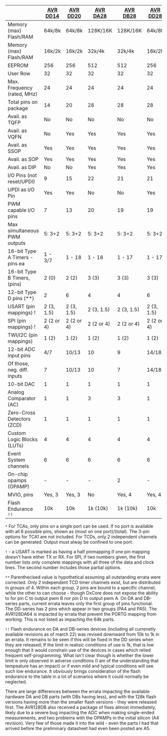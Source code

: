 |                                | [AVR DD14](https://github.com/SpenceKonde/DxCore/blob/master/megaavr/extras/DD14.md)   | [AVR DD20](https://github.com/SpenceKonde/DxCore/blob/master/megaavr/extras/DD20.md)   | [AVR DA28](https://github.com/SpenceKonde/DxCore/blob/master/megaavr/extras/DA28.md)   | [AVR DB28](https://github.com/SpenceKonde/DxCore/blob/master/megaavr/extras/DB28.md)   | [AVR DD28](https://github.com/SpenceKonde/DxCore/blob/master/megaavr/extras/DD28.md)   | [AVR DA32](https://github.com/SpenceKonde/DxCore/blob/master/megaavr/extras/DA32.md)   | [AVR DB32](https://github.com/SpenceKonde/DxCore/blob/master/megaavr/extras/DB32.md)   | [AVR DD32](https://github.com/SpenceKonde/DxCore/blob/master/megaavr/extras/DD32.md)   | [AVR DA48](https://github.com/SpenceKonde/DxCore/blob/master/megaavr/extras/DA48.md)   | [AVR DB48](https://github.com/SpenceKonde/DxCore/blob/master/megaavr/extras/DB48.md)   | [AVR DA64](https://github.com/SpenceKonde/DxCore/blob/master/megaavr/extras/DA64.md)   | [AVR DB64](https://github.com/SpenceKonde/DxCore/blob/master/megaavr/extras/DB64.md)   |
|--------------------------------|------------|------------|------------|------------|------------|------------|------------|------------|------------|------------|------------|------------|
| Memory (max) Flash/RAM         | 64k/8k     | 64k/8k     | 128K/16K   | 128K/16K   | 64k/8k     | 128K/16K   | 128K/16K   | 64k/8k     | 128K/16K   | 128K/16K   | 128K/16K   | 128K/16K   |
| Memory (max) Flash/RAM         | 16k/2k     | 16k/2k     | 32k/4k     | 32k/4k     | 16k/2k     | 32k/4k     | 32k/4k     | 16k/2k     | 32k/4k     | 32k/4k     | 32k/4k     | 32k/4k     |
| EEPROM                         | 256        | 256        | 512        | 512        | 256        | 512        | 512        | 256        | 512        | 512        | 512        | 512        |
| User Row                       | 32         | 32         | 32         | 32         | 32         | 32         | 32         | 32         | 32         | 32         | 32         | 32         |
| Max. Frequency (rated, MHz)    | 24         | 24         | 24         | 24         | 24         | 24         | 24         | 24         | 24         | 24         | 24         | 24         |
| Total pins on package          | 14         | 20         | 28         | 28         | 28         | 32         | 32         | 32         | 48         | 48         | 64         | 64         |
| Avail. as TQFP                 | No         | No         | No         | No         | No         | Yes        | Yes        | Yes        | Yes        | Yes        | Yes        | Yes        |
| Avail. as VQFN                 | No         | Yes        | Yes        | Yes        | Yes        | Yes        | Yes        | Yes        | Yes        | Yes        | Yes        | Yes        |
| Avail. as SSOP                 | Yes        | Yes        | Yes        | Yes        | Yes        | No         | No         | No         | No         | No         | No         | No         |
| Avail. as SOP                  | Yes        | Yes        | Yes        | Yes        | Yes        | No         | No         | No         | No         | No         | No         | No         |
| Avail. as DIP                  | No         | No         | Yes        | Yes        | Yes        | No         | No         | No         | No         | No         | No         | No         |
| I/O Pins (not reset/UPDI)      | 9          | 15         | 22         | 21         | 21         | 26         | 25         | 25         | 40         | 40         | 54         | 54         |
| UPDI as I/O Pin                | Yes        | Yes        | No         | No         | Yes        | No         | No         | Yes        | No         | No         | No         | No         |
| PWM capable I/O pins           | 7          | 13         | 20         | 19         | 19         | 24         | 23         | 23         | 36         | 36         | 39/46 (50) | 46 (50)    |
| Max simultaneous PWM outputs   | 5: 3+2     | 5: 3+2     | 5: 3+2     | 5: 3+2     | 5: 3+2     | 5: 3+2     | 5: 3+2     | 5: 3+2     | 5: 3+2     | 5: 3+2     | 19: 12+2+5 | 19: 12+2+5 |
| 16-bit Type A Timers - pins ea | 1 - 3/7    | 1 - 18     | 1 - 18     | 1 - 17     | 1 - 17     | 1 - 22     | 1 - 21     | 1 - 21     | 2 - 34, 6  | 2 - 34, 6  | 2- 42,6(12)| 2 - 42, 12 |
| 16-bit Type B Timers, (pins)   | 2 (0)      | 2 (2)      | 3 (3)      | 3 (3)      | 3 (3)      | 3 (5)      | 3 (5)      | 3 (5)      | 4 (8)      | 4 (8)      | 5 (10)     | 5 (10)     |
| 12-bit Type D pins (**)        | 2          | 6          | 4          | 4          | 6          | 4 (8)      | 4 (8)      | 10         | 4 (12)     | 4 (12)     | 4 (16)     | 4 (16)     |
| USART (pin mappings)  !        | 2 (3, 1.5) | 2 (3, 1.5) | 2 (3, 1.5) | 2 (3, 1.5) | 2 (3, 1.5) | 2 (3, 1.5) | 2 (3, 1.5) | 2 (3, 1.5) | 2 (3, 1.5) | 2 (3, 1.5) | 2 (3, 1.5) | 2 (3, 1.5) |
| SPI (pin mappings) !           | 2 (2 or 4) | 2 (2 or 4) | 2 (2 or 4) | 2 (2 or 4) | 2 (2 or 4) | 2 (2 or 4) | 2 (2 or 4) | 2 (2 or 4) | 2 (2 or 4) | 2 (2 or 4) | 2 (2 or 4) | 2 (2 or 4) |
| TWI/I2C (pin mappings)         | 1 (2)      | 1 (2)      | 1 (2)      | 1 (2)      | 1 (2)      | 1 (2)      | 1 (2)      | 1 (2)      | 1 (2)      | 1 (2)      | 1 (2)      | 1 (2)      |
| 12-bit ADC input pins          | 4/7        | 10/13      | 10         | 9          | 14/18      | 14         | 13         | 18/22      | 18         | 18         | 22         | 22         |
| Of those, neg. diff. inputs    | 7          | 10/13      | 10         | 7          | 14/18      | 8          | 7          | 18/22      | 12         | 12         | 16         | 16         |
| 10-bit DAC                     | 1          | 1          | 1          | 1          | 1          | 1          | 1          | 1          | 1          | 1          | 1          | 1          |
| Analog Comparator (AC)         | 1          | 1          | 3          | 3          | 1          | 3          | 3          | 1          | 3          | 3          | 3          | 3          |
| Zero-Cross Detectors (ZCD)     | 1          | 1          | 1          | 1          | 1          | 1          | 1          | 1          | 2          | 2          | 3          | 3          |
| Custom Logic Blocks (LUTs)     | 4          | 4          | 4          | 4          | 4          | 4          | 4          | 4          | 6          | 6          | 6          | 6          |
| Event System channels          | 6          | 6          | 6          | 6          | 6          | 6          | 6          | 6          | 10         | 10         | 10         | 10         |
| On-chip opamps (OPAMP)         | -          | -          | -          | 2          | -          | -          | 2          | -          | -          | 3          | -          | 3          |
| MVIO, pins                     | Yes, 3     | Yes, 3     | No         | Yes, 4     | Yes, 4     | No         | Yes, 4     | Yes, 4     | Yes, 8     | Yes, 8     | Yes, 8     | Yes, 8     |
| Flash Endurance `!!`           | 10k        | 10k        | 1k (10k)   | 1k (10k)   | 10k        | 1k (10k)   | 1k (10k)   | 10k        | 1k (10k)   | 1k (10k)   | 1k (10k)   | 1k (10k)   |

`*` For TCAs, only pins on a single port can be used. If no port is available with all 6 possible pins, shown as (most on one port)/(total). The 3-pin options for TCA1 are not included. For TCDs, only 2 independent channels can be generated. Output must alway be confined to one port.

`!` - a USART is marked as having a half pinmapping if one pin mapping doesn't have either TX or RX.  For SPI, if two numbers given, the first number lists only complete mappings with all three of the data and clock lines. The second number includes those partial options.

`**` Parenthecised value is hypothetical assuming all outstanding errata were corrected. Only 2 independent TCD timer channels exist, but are distributed in groups of 4. Within each group, 2 pins are bound to a specific  channel, while the other to can choose - though DxCore does not expose the ability to for pin C to output pwm B nor pin D to output pwm A. On DA and DB-series parts, current errata leaves only the first group of pins functional. The DD-series has 2 pins which appear in two groups (PA4 and PA5). The AVR128DA64 is impacted by errata that prevent the PORTG mapping from working. This is not listed as impacting the 64k parts.

`!!` Flash endurance on DA and DB-series devices (including all currenetly available revisions as of march 22) was revised downward from 10k to 1k in an errata. It remains to be seen if this will be fixed in the DD series when they are released; If the limit in realisic conditions of use is 1k, that is low enough that it would constrain use of the devices in cases which relied frequent self-programming. What isn't clear though is whether the lower limit is only observed in adverse conditions (I am of the understanding that tempeature has an impact) or if even mild and typical conditions will see such low endurance. It obviously brings consideration of the flash endurance to the table in a lot of scenarios where it could normally be neglected.

There are large differences between the errata impacting the available hardware DA and DB parts (with DBs having less), and with the 128k flash versions having more than the smaller flash versions - they were released first. The AVR128DB also received a package of fixes almost immediately, likely due to a severe bug impacting the ADC when making single-ended measurements, and two problems with the OPAMPs in the initial silicon (A4 revision). Very few of those made it into the wild - even the parts I had that arrived before the preliminary datasheet had even been posted are A5.
